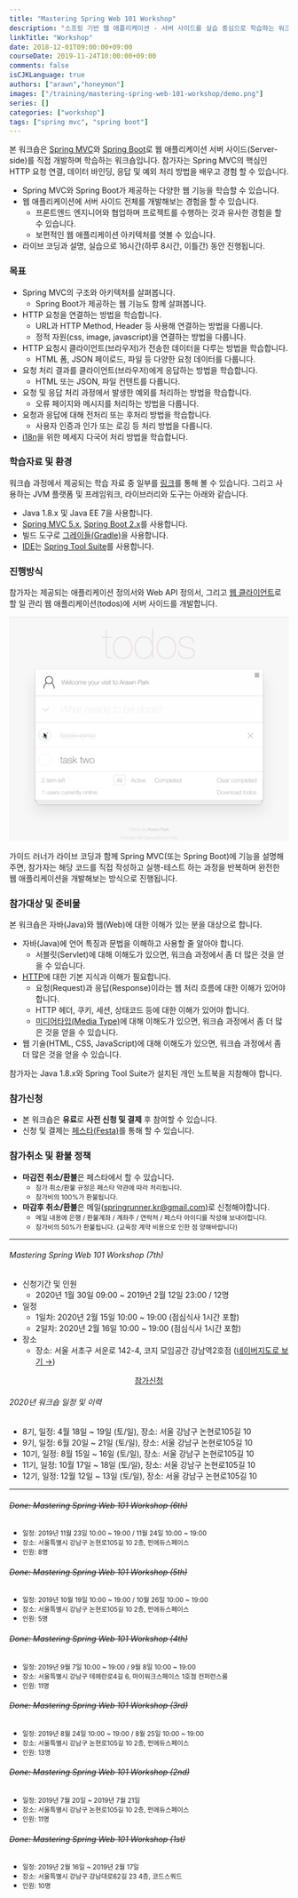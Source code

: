 ```yaml
---
title: "Mastering Spring Web 101 Workshop"
description: "스프링 기반 웹 애플리케이션 - 서버 사이드를 실습 중심으로 학습하는 워크샵입니다."
linkTitle: "Workshop"
date: 2018-12-01T09:00:00+09:00
courseDate: 2019-11-24T10:00:00+09:00
comments: false
isCJKLanguage: true
authors: ["arawn","honeymon"]
images: ["/training/mastering-spring-web-101-workshop/demo.png"]
series: []
categories: ["workshop"]
tags: ["spring mvc", "spring boot"]
---
```


본 워크숍은 [Spring MVC](https://docs.spring.io/spring/docs/current/spring-framework-reference/web.html)와 [Spring Boot](https://spring.io/projects/spring-boot)로 웹 애플리케이션 서버 사이드(Server-side)를 직접 개발하며 학습하는 워크숍입니다. 참가자는 Spring MVC의 핵심인 HTTP 요청 연결, 데이터 바인딩, 응답 및 예외 처리 방법을 배우고 경험 할 수 있습니다.

* Spring MVC와 Spring Boot가 제공하는 다양한 웹 기능을 학습할 수 있습니다.
* 웹 애플리케이션에 서버 사이드 전체를 개발해보는 경험을 할 수 있습니다.
    - 프론트엔드 엔지니어와 협업하며 프로젝트를 수행하는 것과 유사한 경험을 할 수 있습니다.
    - 보편적인 웹 애플리케이션 아키텍처를 엿볼 수 있습니다.
* 라이브 코딩과 설명, 실습으로 16시간(하루 8시간, 이틀간) 동안 진행됩니다.

### 목표

* Spring MVC의 구조와 아키텍처를 살펴봅니다.
  - Spring Boot가 제공하는 웹 기능도 함께 살펴봅니다.
* HTTP 요청을 연결하는 방법을 학습합니다.
  - URL과 HTTP Method, Header 등 사용해 연결하는 방법을 다룹니다.
  - 정적 자원(css, image, javascript)을 연결하는 방법을 다룹니다.
* HTTP 요청시 클라이언트(브라우저)가 전송한 데이터을 다루는 방법을 학습합니다.
  - HTML 폼, JSON 페이로드, 파일 등 다양한 요청 데이터를 다룹니다.
* 요청 처리 결과를 클라이언트(브라우저)에게 응답하는 방법을 학습합니다.
  - HTML 또는 JSON, 파일 컨텐트를 다룹니다.
* 요청 및 응답 처리 과정에서 발생한 예외를 처리하는 방법을 학습합니다.
  - 오류 페이지와 메시지를 처리하는 방법을 다룹니다.
* 요청과 응답에 대해 전처리 또는 후처리 방법을 학습합니다.
  - 사용자 인증과 인가 또는 로깅 등 처리 방법을 다룹니다.
* [i18n](https://en.wikipedia.org/wiki/Internationalization_and_localization)을 위한 메세지 다국어 처리 방법을 학습합니다.

### 학습자료 및 환경

워크숍 과정에서 제공되는 학습 자료 중 일부를 [링크](https://github.com/springrunner/learn-spring-web-programming)를 통해 볼 수 있습니다. 그리고 사용하는 JVM 플랫폼 및 프레임워크, 라이브러리와 도구는 아래와 같습니다.

* Java 1.8.x 및 Java EE 7을 사용합니다.
* [Spring MVC 5.x](https://spring.io/projects/spring-framework), [Spring Boot 2.x](https://spring.io/projects/spring-boot)를 사용합니다.
* 빌드 도구로 [그레이들(Gradle)](https://gradle.org)을 사용합니다.
* [IDE](https://ko.wikipedia.org/wiki/통합_개발_환경)는 [Spring Tool Suite](https://spring.io/tools)를 사용합니다.

### 진행방식

참가자는 제공되는 애플리케이션 정의서와 Web API 정의서, 그리고 [웹 클라이언트](https://github.com/springrunner/todoapp-client)로 할 일 관리 웹 애플리케이션(todos)에 서버 사이드를 개발합니다.

<p align="center">
  <img width="640px" src="demo.png"/>
</p>

가이드 러너가 라이브 코딩과 함께 Spring MVC(또는 Spring Boot)에 기능을 설명해주면, 참가자는 해당 코드를 직접 작성하고 실행-테스트 하는 과정을 반복하며 완전한 웹 애플리케이션을 개발해보는 방식으로 진행됩니다.

### 참가대상 및 준비물

본 워크숍은 자바(Java)와 웹(Web)에 대한 이해가 있는 분을 대상으로 합니다.

* 자바(Java)에 언어 특징과 문법을 이해하고 사용할 줄 알아야 합니다.
    * 서블릿(Servlet)에 대해 이해도가 있으면, 워크숍 과정에서 좀 더 많은 것을 얻을 수 있습니다.
* [HTTP](https://www3.ntu.edu.sg/home/ehchua/programming/webprogramming/HTTP_Basics.html)에 대한 기본 지식과 이해가 필요합니다.
    - 요청(Request)과 응답(Response)이라는 웹 처리 흐름에 대한 이해가 있어야 합니다.
    - HTTP 헤더, 쿠키, 세션, 상태코드 등에 대한 이해가 있어야 합니다.
    - [미디어타입(Media Type)](https://en.wikipedia.org/wiki/Media_type)에 대해 이해도가 있으면, 워크숍 과정에서 좀 더 많은 것을 얻을 수 있습니다.
* 웹 기술(HTML, CSS, JavaScript)에 대해 이해도가 있으면, 워크숍 과정에서 좀 더 많은 것을 얻을 수 있습니다.

참가자는 Java 1.8.x와 Spring Tool Suite가 설치된 개인 노트북을 지참해야 합니다.

### 참가신청

- 본 워크숍은 **유료**로 **사전 신청 및 결제** 후 참여할 수 있습니다.
- 신청 및 결제는 [페스타(Festa)](https://festa.io)를 통해 할 수 있습니다.

### 참가취소 및 환불 정책
- **마감전 취소/환불**은 페스타에서 할 수 있습니다.
    - <small>참가 취소/환불 규정은 페스타 약관에 따라 처리됩니다.</small>
    - <small>참가비의 100%가 환불됩니다.</small>
- **마감후 취소/환불**은 메일(springrunner.kr@gmail.com)로 신청해야합니다.
    - <small>메일 내용에 은행 / 환불계좌 / 계좌주 / 연락처 / 페스타 아이디를 작성해 보내야합니다.</small>
    - <small>참가비의 50%가 환불됩니다. (교육장 계약 비용으로 인한 점 양해바랍니다)</small>

<hr>

###### Mastering Spring Web 101 Workshop (7th)
- 신청기간 및 인원
    * 2020년 1월 30일 09:00 ~ 2019년 2월 12일 23:00 / 12명
- 일정
    * 1일차: 2020년 2월 15일 10:00 ~ 19:00 (점심식사 1시간 포함)
    * 2일차: 2020년 2월 16일 10:00 ~ 19:00 (점심식사 1시간 포함)
- 장소
    * 장소: 서울 서초구 서운로 142-4, 코지 모임공간 강남역2호점 ([네이버지도로 보기 →](http://naver.me/GNnMUwW9))

<p align="center">
    <a href="https://festa.io/events/895" class="btn-register" target="_blank">참가신청</a>
</p>

###### 2020년 워크숍 일정 및 이력

- 8기, 일정: 4월 18일 ~ 19일 (토/일), 장소: 서울 강남구 논현로105길 10
- 9기, 일정: 6월 20일 ~ 21일 (토/일), 장소: 서울 강남구 논현로105길 10
- 10기, 일정: 8월 15일 ~ 16일 (토/일), 장소: 서울 강남구 논현로105길 10
- 11기, 일정: 10월 17일 ~ 18일 (토/일), 장소: 서울 강남구 논현로105길 10
- 12기, 일정: 12월 12일 ~ 13일 (토/일), 장소: 서울 강남구 논현로105길 10

<hr>

###### ~~Done: Mastering Spring Web 101 Workshop (6th)~~
- <small>일정: 2019년 11월 23일 10:00 ~ 19:00 / 11월 24일 10:00 ~ 19:00</small>
- <small>장소: 서울특별시 강남구 논현로105길 10 2층, 펀에듀스페이스</small>
- <small>인원: 8명</small>

###### ~~Done: Mastering Spring Web 101 Workshop (5th)~~
- <small>일정: 2019년 10월 19일 10:00 ~ 19:00 / 10월 26일 10:00 ~ 19:00</small>
- <small>장소: 서울특별시 강남구 논현로105길 10 2층, 펀에듀스페이스</small>
- <small>인원: 5명</small>

###### ~~Done: Mastering Spring Web 101 Workshop (4th)~~
- <small>일정: 2019년 9월 7일 10:00 ~ 19:00 / 9월 8일 10:00 ~ 19:00</small>
- <small>장소: 서울특별시 강남구 테헤란로4길 6, 마이워크스페이스 1호점 컨퍼런스룸</small>
- <small>인원: 11명</small>

###### ~~Done: Mastering Spring Web 101 Workshop (3rd)~~
- <small>일정: 2019년 8월 24일 10:00 ~ 19:00 / 8월 25일 10:00 ~ 19:00</small>
- <small>장소: 서울특별시 강남구 논현로105길 10 2층, 펀에듀스페이스</small>
- <small>인원: 13명</small>

###### ~~Done: Mastering Spring Web 101 Workshop (2nd)~~
- <small>일정: 2019년 7월 20일 ~ 2019년 7월 21일</small>
- <small>장소: 서울특별시 강남구 논현로105길 10 2층, 펀에듀스페이스</small>
- <small>인원: 11명</small>

###### ~~Done: Mastering Spring Web 101 Workshop (1st)~~
- <small>일정: 2019년 2월 16일 ~ 2019년 2월 17일</small>
- <small>장소: 서울특별시 강남구 강남대로62길 23 4층, 코드스쿼드</small>
- <small>인원: 10명</small>

<script type="text/javascript">
  fbq('track', 'ViewContent', { value: 'springweb101' });
</script>